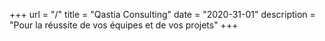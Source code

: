 +++
url = "/"
title = "Qastia Consulting"
date = "2020-31-01"
description = "Pour la réussite de vos équipes et de vos projets"
+++

